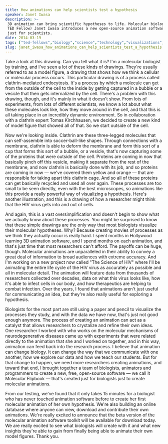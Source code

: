 ```yaml
---
title: How animations can help scientists test a hypothesis
speaker: Janet Iwasa
description: >-
 3D animation can bring scientific hypotheses to life. Molecular biologist (and
 TED Fellow) Janet Iwasa introduces a new open-source animation software designed
 just for scientists.
date: 2014-03-19
tags: ["ted-fellows","biology","science","technology","visualizations","opensource","molecular-biology","science-and-art","crowdsourcing","medical-research","communication","software","animation"]
slug: janet_iwasa_how_animations_can_help_scientists_test_a_hypothesis
---
```


Take a look at this drawing. Can you tell what it is? I'm a molecular biologist by
training, and I've seen a lot of these kinds of drawings. They're usually referred to as a
model figure, a drawing that shows how we think a cellular or molecular process occurs.
This particular drawing is of a process called clathrin-mediated endocytosis. It's a
process by which a molecule can get from the outside of the cell to the inside by getting
captured in a bubble or a vesicle that then gets internalized by the cell. There's a
problem with this drawing, though, and it's mainly in what it doesn't show. From lots of
experiments, from lots of different scientists, we know a lot about what these molecules
look like, how they move around in the cell, and that this is all taking place in an
incredibly dynamic environment. So in collaboration with a clathrin expert Tomas
Kirchhausen, we decided to create a new kind of model figure that showed all of that. So
we start outside of the cell.

Now we're looking inside. Clathrin are these three-legged molecules that can self-assemble
into soccer-ball-like shapes. Through connections with a membrane, clathrin is able to
deform the membrane and form this sort of a cup that forms this sort of a bubble, or a
vesicle, that's now capturing some of the proteins that were outside of the cell. Proteins
are coming in now that basically pinch off this vesicle, making it separate from the rest
of the membrane, and now clathrin is basically done with its job, and so proteins are
coming in now — we've covered them yellow and orange — that are responsible for taking
apart this clathrin cage. And so all of these proteins can get basically recycled and used
all over again. These processes are too small to be seen directly, even with the best
microscopes, so animations like this provide a really powerful way of visualizing a
hypothesis. Here's another illustration, and this is a drawing of how a researcher might
think that the HIV virus gets into and out of cells.

And again, this is a vast oversimplification and doesn't begin to show what we actually
know about these processes. You might be surprised to know that these simple drawings are
the only way that most biologists visualize their molecular hypotheses. Why? Because
creating movies of processes as we think they actually occur is really hard. I spent
months in Hollywood learning 3D animation software, and I spend months on each animation,
and that's just time that most researchers can't afford. The payoffs can be huge, though.
Molecular animations are unparalleled in their ability to convey a great deal of
information to broad audiences with extreme accuracy. And I'm working on a new project now
called "The Science of HIV" where I'll be animating the entire life cycle of the HIV virus
as accurately as possible and all in molecular detail. The animation will feature data
from thousands of researchers collected over decades, data on what this virus looks like,
how it's able to infect cells in our body, and how therapeutics are helping to combat
infection. Over the years, I found that animations aren't just useful for communicating an
idea, but they're also really useful for exploring a hypothesis.

Biologists for the most part are still using a paper and pencil to visualize the processes
they study, and with the data we have now, that's just not good enough anymore. The
process of creating an animation can act as a catalyst that allows researchers to
crystalize and refine their own ideas. One researcher I worked with who works on the
molecular mechanisms of neurodegenerative diseases came up with experiments that were
related directly to the animation that she and I worked on together, and in this way,
animation can feed back into the research process. I believe that animation can change
biology. It can change the way that we communicate with one another, how we explore our
data and how we teach our students. But for that change to happen, we need more
researchers creating animations, and toward that end, I brought together a team of
biologists, animators and programmers to create a new, free, open-source software — we
call it Molecular Flipbook — that's created just for biologists just to create molecular
animations.

From our testing, we've found that it only takes 15 minutes for a biologist who has never
touched animation software before to create her first molecular animation of her own
hypothesis. We're also building an online database where anyone can view, download and
contribute their own animations. We're really excited to announce that the beta version of
the molecular animation software toolkit will be available for download today. We are
really excited to see what biologists will create with it and what new insights they're
able to gain from finally being able to animate their own model figures. Thank
you.

<!--
ad_duration=3.33
comment_count=52
event="TED2014"
external_start_time=0
intro_duration=11.82
is_subtitle_required="False"
is_talk_featured="True"
language="en"
language_swap="False"
native_language="en"
number_of_related_talks=6
number_of_speakers=1
number_of_subtitled_videos=31
number_of_tags=13
number_of_talk_download_languages=31
number_of_talk_more_resources=0
number_of_talk_recommendations=0
number_of_talks_take_actions=0
post_ad_duration=0.83
published_timestamp="2014-08-07 15:34:29"
recording_date="2014-03-19"
speaker_description="Molecular animator"
speaker_is_published=1
speaker_name="Janet Iwasa"
talk_name="How animations can help scientists test a hypothesis"
talks_tags=["ted-fellows","biology","science","technology","visualizations","opensource","molecular-biology","science-and-art","crowdsourcing","medical-research","communication","software","animation"]
url_audio="https://download.ted.com/talks/JanetIwasa_2014U.mp3?apikey=acme-roadrunner"
url_photo_speaker="https://pe.tedcdn.com/images/ted/7b13f741b6ad6aed1e2934c08726405573762774_254x191.jpg"
url_photo_talk="https://pe.tedcdn.com/images/ted/36de538c843e8e286150bc1152651b48fe264daa_2400x1800.jpg"
url_webpage="https://www.ted.com/talks/janet_iwasa_how_animations_can_help_scientists_test_a_hypothesis"
video_type_name="TED Stage Talk"
-->